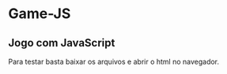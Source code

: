 # Game-JS
## Jogo com JavaScript

Para testar basta baixar os arquivos e abrir o html no navegador.

